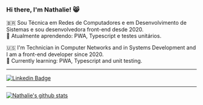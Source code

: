 ### Hi there, I'm Nathalie! :smile_cat:

:brazil: Sou Técnica em Redes de Computadores e em Desenvolvimento de Sistemas e sou desenvolvedora front-end desde 2020.  
:brain: Atualmente aprendendo: PWA, Typescript e testes unitários.  

:us: I'm Technician in Computer Networks and in Systems Development and I am a front-end developer since 2020.  
:brain: Currently learning: PWA, Typescript and unit testing.

____
[![Linkedin Badge](https://img.shields.io/badge/LinkedIn-0077B5?style=for-the-badge&logo=linkedin&logoColor=white)](https://www.linkedin.com/in/nathalie-brito)
____

[![Nathalie's github stats](https://github-readme-stats.vercel.app/api?username=nathaliebs&count_private=true&theme=vue&hide=contribs,issues&show_icons=true&count_private=true&role=OWNER,COLLABORATOR)](https://github.com/nathaliebs)

